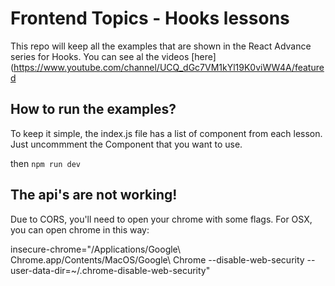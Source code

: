 # Frontend Topics - Hooks lessons
This repo will keep all the examples that are shown in the React Advance series for Hooks.
You can see al the videos [here](https://www.youtube.com/channel/UCQ_dGc7VM1kYl19K0viWW4A/featured

## How to run the examples?

To keep it simple, the index.js file has a list of component from each lesson. Just uncommment the Component that you want to use. 

then
`npm run dev`

## The api's are not working!
Due to CORS, you'll need to open your chrome with some flags. For OSX, you can open chrome in this way: 

insecure-chrome="/Applications/Google\ Chrome.app/Contents/MacOS/Google\ Chrome --disable-web-security --user-data-dir=~/.chrome-disable-web-security"
